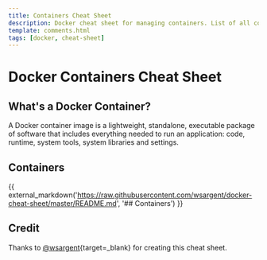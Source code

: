 ```yaml
---
title: Containers Cheat Sheet
description: Docker cheat sheet for managing containers. List of all containers, container logs, container shell, stop, remove, and more.
template: comments.html
tags: [docker, cheat-sheet]
---
```


# Docker Containers Cheat Sheet

## What's a Docker Container?

A Docker container image is a lightweight, standalone, executable package of software that includes everything needed to run an application: code, runtime, system tools, system libraries and settings.

## Containers

{{ external_markdown('https://raw.githubusercontent.com/wsargent/docker-cheat-sheet/master/README.md', '## Containers') }}

## Credit

Thanks to [@wsargent][wsargent-url]{target=\_blank} for creating this cheat sheet.

<!-- appendices -->

[wsargent-url]: https://github.com/wsargent/docker-cheat-sheet

<!-- end appendices -->
